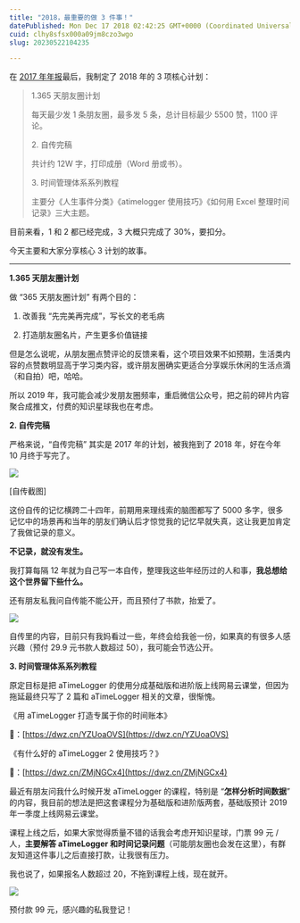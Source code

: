 ```yaml
---
title: "2018，最重要的做 3 件事！"
datePublished: Mon Dec 17 2018 02:42:25 GMT+0000 (Coordinated Universal Time)
cuid: clhy8sfsx000a09jm8czo3wgo
slug: 20230522104235

---
```


在 [2017 年年报](http://mp.weixin.qq.com/s?__biz=MzI3MzU5MDA1OQ==&mid=2247484438&idx=1&sn=70dc021c1d0ab16a86625f9bc9677c10&chksm=eb21b652dc563f44e43d0a3e4a2a360747f39dbca58e717c3a5abaff20fe53c561172c774ca0&scene=21#wechat_redirect)最后，我制定了 2018 年的 3 项核心计划：

> 1.365 天朋友圈计划
> 
> 每天最少发 1 条朋友圈，最多发 5 条，总计目标最少 5500 赞，1100 评论。
> 
> 2\. 自传完稿
> 
> 共计约 12W 字，打印成册（Word 册或书）。
> 
> 3\. 时间管理体系系列教程
> 
> 主要分《人生事件分类》《atimelogger 使用技巧》《如何用 Excel 整理时间记录》三大主题。

目前来看，1 和 2 都已经完成，3 大概只完成了 30%，要扣分。

今天主要和大家分享核心 3 计划的故事。

---

**1.365 天朋友圈计划**

做 “365 天朋友圈计划” 有两个目的：

1. 改善我 “先完美再完成”，写长文的老毛病
    
2. 打造朋友圈名片，产生更多价值链接
    

但是怎么说呢，从朋友圈点赞评论的反馈来看，这个项目效果不如预期，生活类内容的点赞数明显高于学习类内容，或许朋友圈确实更适合分享娱乐休闲的生活点滴（和自拍）吧，哈哈。

所以 2019 年，我可能会减少发朋友圈频率，重启微信公众号，把之前的碎片内容聚合成推文，付费的知识星球我也在考虑。

**2\. 自传完稿**

严格来说，“自传完稿” 其实是 2017 年的计划，被我拖到了 2018 年，好在今年 10 月终于写完了。

![](https://cdn.hashnode.com/res/hashnode/image/upload/v1684723316680/a6830b2e-c6d6-413b-a0ad-c3aed691e8f0.jpeg)

\[自传截图\]

这份自传的记忆横跨二十四年，前期用来理线索的脑图都写了 5000 多字，很多记忆中的场景再和当年的朋友们确认后才惊觉我的记忆早就失真，这让我更加肯定了我做记录的意义。

**不记录，就没有发生。**

我打算每隔 12 年就为自己写一本自传，整理我这些年经历过的人和事，**我总想给这个世界留下些什么。**

还有朋友私我问自传能不能公开，而且预付了书款，抬爱了。

![](https://cdn.hashnode.com/res/hashnode/image/upload/v1684723320856/5b2944f8-16f5-42ac-ab25-af112683d039.jpeg)

自传里的内容，目前只有我妈看过一些，年终会给我爸一份，如果真的有很多人感兴趣（预付 29.9 元书款人数超过 50），我可能会节选公开。

**3\. 时间管理体系系列教程**

原定目标是把 aTimeLogger 的使用分成基础版和进阶版上线网易云课堂，但因为拖延最终只写了 2 篇和 aTimeLogger 相关的文章，很惭愧。

《用 aTimeLogger 打造专属于你的时间账本》

📎：[https://dwz.cn/YZUoaOVS](https://dwz.cn/YZUoaOVS)

《有什么好的 aTimeLogger 2 使用技巧？》

📎：[https://dwz.cn/ZMjNGCx4](https://dwz.cn/ZMjNGCx4)

最近有朋友问我什么时候开发 aTimeLogger 的课程，特别是 “**怎样分析时间数据**” 的内容，我目前的想法是把这套课程分为基础版和进阶版两套，基础版预计 2019 年一季度上线网易云课堂。

课程上线之后，如果大家觉得质量不错的话我会考虑开知识星球，门票 99 元 / 人，**主要解答 aTimeLogger 和时间记录问题**（可能朋友圈也会发在这里），有群友知道这件事儿之后直接打款，让我很有压力。

我也说了，如果报名人数超过 20，不拖到课程上线，现在就开。

![](https://cdn.hashnode.com/res/hashnode/image/upload/v1684723329435/bab31ac0-c5b2-489c-8cf8-23216f28eecc.jpeg)

预付款 99 元，感兴趣的私我登记！